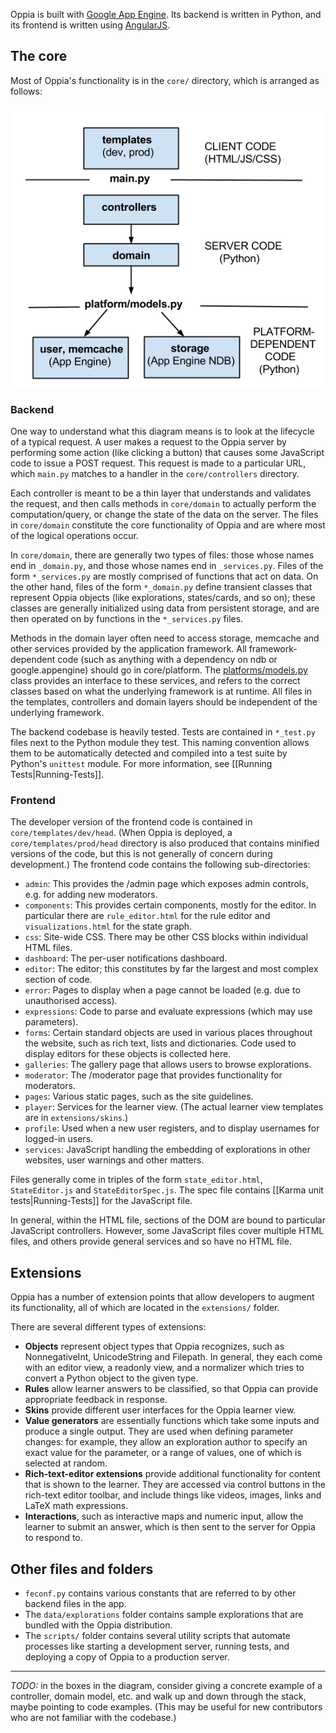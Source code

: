 Oppia is built with [Google App Engine](https://developers.google.com/appengine/docs/whatisgoogleappengine). Its backend is written in Python, and its frontend is written using [AngularJS](http://angularjs.org/).

## The core

Most of Oppia's functionality is in the `core/` directory, which is arranged as follows:

  ![Schematic diagram showing the layout of the codebase.](images/codebaseOverview.png)

### Backend

One way to understand what this diagram means is to look at the lifecycle of a typical request. A user makes a request to the Oppia server by performing some action (like clicking a button) that causes some JavaScript code to issue a POST request. This request is made to a particular URL, which `main.py` matches to a handler in the `core/controllers` directory.

Each controller is meant to be a thin layer that understands and validates the request, and then calls methods in `core/domain` to actually perform the computation/query, or change the state of the data on the server. The files in `core/domain` constitute the core functionality of Oppia and are where most of the logical operations occur.

In `core/domain`, there are generally two types of files: those whose names end in `_domain.py`, and those whose names end in `_services.py`. Files of the form `*_services.py` are mostly comprised of functions that act on data. On the other hand, files of the form `*_domain.py` define transient classes that represent Oppia objects (like explorations, states/cards, and so on); these classes are generally initialized using data from persistent storage, and are then operated on by functions in the `*_services.py` files.

Methods in the domain layer often need to access storage, memcache and other services provided by the application framework. All framework-dependent code (such as anything with a dependency on ndb or google.appengine) should go in core/platform. The [platforms/models.py](https://github.com/oppia/oppia/tree/master/core/platform/models.py) class provides an interface to these services, and refers to the correct classes based on what the underlying framework is at runtime. All files in the templates, controllers and domain layers should be independent of the underlying framework.

The backend codebase is heavily tested. Tests are contained in `*_test.py` files next to the Python module they test. This naming convention allows them to be automatically detected and compiled into a test suite by Python's `unittest` module. For more information, see [[Running Tests|Running-Tests]].

### Frontend

The developer version of the frontend code is contained in `core/templates/dev/head`. (When Oppia is deployed, a `core/templates/prod/head` directory is also produced that contains minified versions of the code, but this is not generally of concern during development.) The frontend code contains the following sub-directories:

  * `admin`: This provides the /admin page which exposes admin controls, e.g. for adding new moderators.
  * `components`: This provides certain components, mostly for the editor. In particular there are `rule_editor.html` for the rule editor and `visualizations.html` for the state graph.
  * `css`: Site-wide CSS. There may be other CSS blocks within individual HTML files.
  * `dashboard`: The per-user notifications dashboard.
  * `editor`: The editor; this constitutes by far the largest and most complex section of code.
  * `error`: Pages to display when a page cannot be loaded (e.g. due to unauthorised access).
  * `expressions`: Code to parse and evaluate expressions (which may use parameters).
  * `forms`: Certain standard objects are used in various places throughout the website, such as rich text, lists and dictionaries. Code used to display editors for these objects is collected here.
  * `galleries`: The gallery page that allows users to browse explorations.
  * `moderator`: The /moderator page that provides functionality for moderators.
  * `pages`: Various static pages, such as the site guidelines.
  * `player`: Services for the learner view. (The actual learner view templates are in `extensions/skins`.)
  * `profile`: Used when a new user registers, and to display usernames for logged-in users.
  * `services`: JavaScript handling the embedding of explorations in other websites, user warnings and other matters.

Files generally come in triples of the form `state_editor.html`, `StateEditor.js` and `StateEditorSpec.js`. The spec file contains [[Karma unit tests|Running-Tests]] for the JavaScript file.

In general, within the HTML file, sections of the DOM are bound to particular JavaScript controllers. However, some JavaScript files cover multiple HTML files, and others provide general services and so have no HTML file.

## Extensions

Oppia has a number of extension points that allow developers to augment its functionality, all of which are located in the `extensions/` folder.

There are several different types of extensions:
  * **Objects** represent object types that Oppia recognizes, such as NonnegativeInt, UnicodeString and Filepath. In general, they each come with an editor view, a readonly view, and a normalizer which tries to convert a Python object to the given type.
  * **Rules** allow learner answers to be classified, so that Oppia can provide appropriate feedback in response.
  * **Skins** provide different user interfaces for the Oppia learner view.
  * **Value generators** are essentially functions which take some inputs and produce a single output. They are used when defining parameter changes: for example, they allow an exploration author to specify an exact value for the parameter, or a range of values, one of which is selected at random.
  * **Rich-text-editor extensions** provide additional functionality for content that is shown to the learner. They are accessed via control buttons in the rich-text editor toolbar, and include things like videos, images, links and LaTeX math expressions.
  * **Interactions**, such as interactive maps and numeric input, allow the learner to submit an answer, which is then sent to the server for Oppia to respond to.


## Other files and folders

  * `feconf.py` contains various constants that are referred to by other backend files in the app.
  * The `data/explorations` folder contains sample explorations that are bundled with the Oppia distribution.
  * The `scripts/` folder contains several utility scripts that automate processes like starting a development server, running tests, and deploying a copy of Oppia to a production server.


***

*TODO:* in the boxes in the diagram, consider giving a concrete example of a controller, domain model, etc. and walk up and down through the stack, maybe pointing to code examples. (This may be useful for new contributors who are not familiar with the codebase.)
